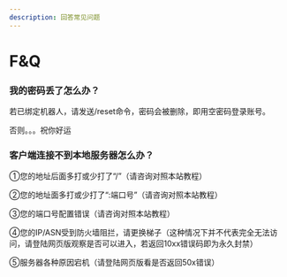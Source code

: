 ```yaml
---
description: 回答常见问题
---
```


# F\&Q

### 我的密码丢了怎么办？

若已绑定机器人，请发送/reset命令，密码会被删除，即用空密码登录账号。

否则。。。祝你好运

### 客户端连接不到本地服务器怎么办？

①您的地址后面多打或少打了“/”（请咨询对照本站教程）

②您的地址面多打或少打了“:端口号”（请咨询对照本站教程）

③您的端口号配置错误（请咨询对照本站教程）

④您的IP/ASN受到防火墙阻拦，请更换梯子（这种情况下并不代表完全无法访问，请登陆网页版观察是否可以进入，若返回10xx错误码即为永久封禁）

⑤服务器各种原因宕机（请登陆网页版看是否返回50x错误）
